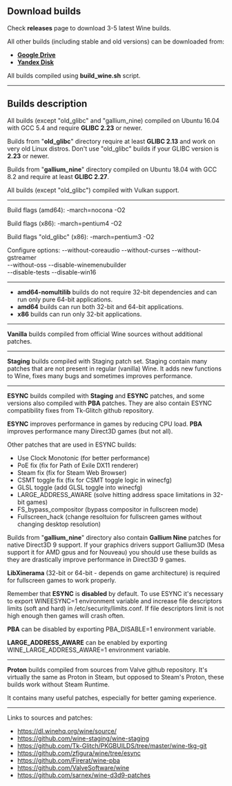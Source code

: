 ## Download builds

Check **releases** page to download 3-5 latest Wine builds.

All other builds (including stable and old versions) can be downloaded from: 
* **[Google Drive](https://drive.google.com/drive/folders/1HkgqEEdAkCSYUCRFN64GGFTLF7H_Q5Xr)** 
* **[Yandex Disk](https://yadi.sk/d/IrofgqFSqHsPu/wine_builds)**

All builds compiled using **build_wine.sh** script.

---

## Builds description

All builds (except "old_glibc" and "gallium_nine) compiled on Ubuntu
16.04 with GCC 5.4 and require **GLIBC 2.23** or newer.

Builds from "**old_glibc**" directory require at least **GLIBC 2.13** and work
on very old Linux distros. Don't use "old_glibc" builds if your GLIBC
version is **2.23** or newer.

Builds from "**gallium_nine**" directory compiled on Ubuntu 18.04 with GCC
8.2 and require at least **GLIBC 2.27**.

All builds (except "old_glibc") compiled with Vulkan support.

---

Build flags (amd64): -march=nocona -O2

Build flags (x86): -march=pentium4 -O2

Build flags "old_glibc" (x86): -march=pentium3 -O2

Configure options: --without-coreaudio --without-curses --without-gstreamer \
					--without-oss --disable-winemenubuilder \
					--disable-tests --disable-win16

---

* **amd64-nomultilib** builds do not require 32-bit dependencies and can
run only pure 64-bit applications.
* **amd64** builds can run both 32-bit and 64-bit applications.
* **x86** builds can run only 32-bit applications.

---

**Vanilla** builds compiled from official Wine sources without additional
patches.

---

**Staging** builds compiled with Staging patch set. Staging contain many
patches that are not present in regular (vanilla) Wine. It adds new
functions to Wine, fixes many bugs and sometimes improves performance.

---

**ESYNC** builds compiled with **Staging** and **ESYNC** patches, and some versions
also compiled with **PBA** patches. They are also contain ESYNC compatibility
fixes from Tk-Glitch github repository.

**ESYNC** improves performance in games by reducing CPU load. **PBA** improves
performance many Direct3D games (but not all).

Other patches that are used in ESYNC builds:

* Use Clock Monotonic		(for better performance)
* PoE fix			(fix for Path of Exile DX11 renderer)
* Steam fix			(fix for Steam Web Browser)
* CSMT toggle fix		(fix for CSMT toggle logic in winecfg)
* GLSL toggle			(add GLSL toggle into winecfg)
* LARGE_ADDRESS_AWARE		(solve hitting address space limitations in 32-bit games)
* FS_bypass_compositor		(bypass compositor in fullscreen mode)
* Fullscreen_hack		(change resoltuion for fullscreen games without changing desktop resolution)

Builds from "**gallium_nine**" directory also contain **Gallium Nine** patches
for native Direct3D 9 support. If your graphics drivers support Gallium3D
(Mesa support it for AMD gpus and for Nouveau) you should use these builds
as they are drastically improve performance in Direct3D 9 games.

**LibXinerama** (32-bit or 64-bit - depends on game architecture) is required
for fullscreen games to work properly.

Remember that **ESYNC** is **disabled** by default. To use ESYNC it's necessary to export
WINEESYNC=1 environment variable and increase file descriptors limits (soft and hard)
in /etc/security/limits.conf. If file descriptors limit is not high enough 
then games will crash often.

**PBA** can be disabled by exporting PBA_DISABLE=1 environment variable.

**LARGE_ADDRESS_AWARE** can be enabled by exporting WINE_LARGE_ADDRESS_AWARE=1
environment variable.

---

**Proton** builds compiled from sources from Valve github repository. It's
virtually the same as Proton in Steam, but opposed to Steam's Proton,
these builds work without Steam Runtime.

It contains many useful patches, especially for better gaming experience.

---

Links to sources and patches:

* https://dl.winehq.org/wine/source/
* https://github.com/wine-staging/wine-staging
* https://github.com/Tk-Glitch/PKGBUILDS/tree/master/wine-tkg-git
* https://github.com/zfigura/wine/tree/esync
* https://github.com/Firerat/wine-pba
* https://github.com/ValveSoftware/wine
* https://github.com/sarnex/wine-d3d9-patches
